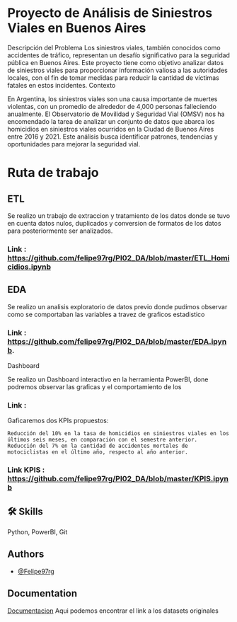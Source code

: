 
# Proyecto de Análisis de Siniestros Viales en Buenos Aires

Descripción del Problema
Los siniestros viales, también conocidos como accidentes de tráfico, representan un desafío significativo para la seguridad pública en Buenos Aires. Este proyecto tiene como objetivo analizar datos de siniestros viales para proporcionar información valiosa a las autoridades locales, con el fin de tomar medidas para reducir la cantidad de víctimas fatales en estos incidentes.
Contexto

En Argentina, los siniestros viales son una causa importante de muertes violentas, con un promedio de alrededor de 4,000 personas falleciendo anualmente. El Observatorio de Movilidad y Seguridad Vial (OMSV) nos ha encomendado la tarea de analizar un conjunto de datos que abarca los homicidios en siniestros viales ocurridos en la Ciudad de Buenos Aires entre 2016 y 2021. Este análisis busca identificar patrones, tendencias y oportunidades para mejorar la seguridad vial.

# Ruta de trabajo 

## ETL
Se realizo un trabajo de extraccion y tratamiento de los datos donde se tuvo en cuenta datos nulos, duplicados y conversion de formatos de los datos para posteriormente ser analizados.
### Link : https://github.com/felipe97rg/PI02_DA/blob/master/ETL_Homicidios.ipynb

## EDA
Se realizo un analisis exploratorio de datos previo donde pudimos observar como se comportaban las variables a travez de graficos estadistico 
### Link : https://github.com/felipe97rg/PI02_DA/blob/master/EDA.ipynb.

Dashboard

Se realizo un Dashboard interactivo en la herramienta PowerBI, done podremos observar las graficas y el comportamiento de los 
### Link :
Gaficaremos dos KPIs propuestos:

    Reducción del 10% en la tasa de homicidios en siniestros viales en los últimos seis meses, en comparación con el semestre anterior.
    Reducción del 7% en la cantidad de accidentes mortales de motociclistas en el último año, respecto al año anterior.

### Link KPIS : https://github.com/felipe97rg/PI02_DA/blob/master/KPIS.ipynb






## 🛠 Skills
Python, PowerBI, Git

## Authors

- [@Felipe97rg](https://github.com/felipe97rg)


## Documentation

[Documentacion](https://data.buenosaires.gob.ar/dataset/victimas-siniestros-viales)
Aqui podemos encontrar el link a los datasets originales


